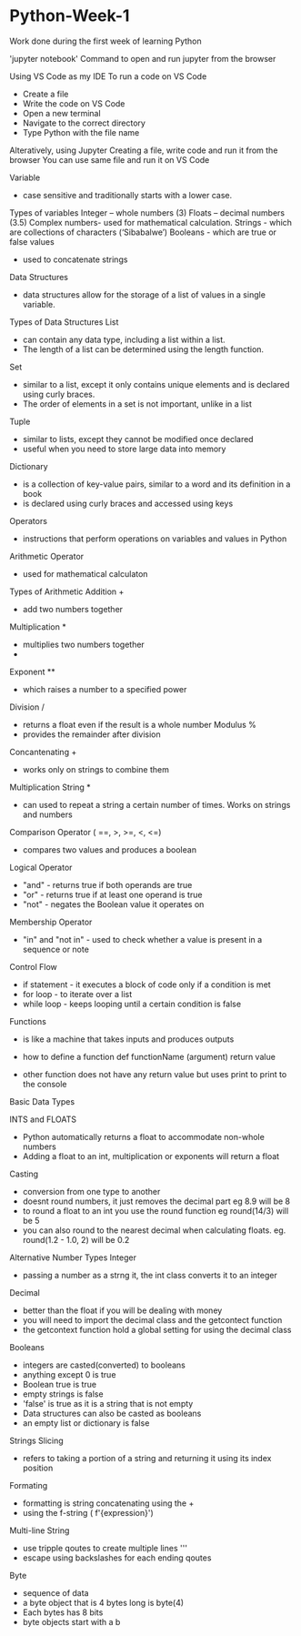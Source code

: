 # Python-Week-1
Work done during the first week of learning Python

'jupyter notebook'
Command to open and run jupyter from the browser

Using VS Code as my IDE
To run a code on VS Code
-	Create a file
-	Write the code on VS Code
-	Open a new terminal
-	Navigate to the correct directory
-	Type Python with the file name 

Alteratively, using Jupyter
Creating a file, write code and run it from the browser
You can use same file and run it on VS Code



Variable
-	 case sensitive and traditionally starts with a lower case.
  
Types of variables
Integer – whole numbers (3)
Floats –  decimal numbers (3.5)
Complex numbers- used for mathematical calculation.
Strings -  which are collections of characters (‘Sibabalwe’)
Booleans - which are true or false values
+ used to concatenate strings




Data Structures
-	data structures allow for the storage of a list of values in a single variable.
   
Types of Data Structures
List 
- can contain any data type, including a list within a list. 
- The length of a list can be determined using the length function.

Set 
- similar to a list, except it only contains unique elements and is declared using curly braces.
- The order of elements in a set is not important, unlike in a list

Tuple
- similar to lists, except they cannot be modified once declared
- useful when you need to store large data into memory

Dictionary
- is a collection of key-value pairs, similar to a word and its definition in a book
- is declared using curly braces and accessed using keys



Operators
- instructions that perform operations on variables and values in Python

Arithmetic Operator
- used for mathematical calculaton

Types of Arithmetic 
Addition + 
- add two numbers together

Multiplication *
- multiplies two numbers together
- 
Exponent **
- which raises a number to a specified power
 
Division /
  - returns a float even if the result is a whole number
Modulus %
- provides the remainder after division
  
Concantenating +
- works only on strings to combine them
  
Multiplication String *
- can used to repeat a string a certain number of times. Works on 
  strings and numbers

Comparison Operator ( ==, >, >=, <, <=)
- compares two values and produces a boolean

Logical Operator
- "and" - returns true if both operands are true
- "or" - returns true if at least one operand is true
- "not" - negates the Boolean value it operates on

Membership Operator
- "in" and "not in" - used to check whether a value is present in a sequence or note



Control Flow
- if statement - it executes a block of code only if a condition is met 
- for loop - to iterate over a list 
- while loop - keeps looping until a certain condition is false


Functions 
- is like a machine that takes inputs and produces outputs

- how to define a function
def functionName (argument) 
 return value

 - other function does not have any return value but uses print to print to the console


Basic Data Types

INTS and FLOATS
- Python automatically returns a float to accommodate non-whole numbers
- Adding a float to an int, multiplication or exponents will return a float

Casting
- conversion from one type to another
- doesnt round numbers, it just removes the decimal part eg 8.9 will be 8
- to round a float to an int you use the round function eg round(14/3) will be 5
- you can also round to the nearest decimal when calculating floats. eg. round(1.2 - 1.0, 2) will be 0.2


Alternative Number Types
Integer 
- passing a number as a strng it, the int class converts it to an integer

Decimal 
- better than the float if you will be dealing with money
- you will need to import the decimal class and the getcontect function
- the getcontext function hold a global setting for using the decimal class

Booleans
- integers are casted(converted) to booleans
- anything except 0 is true
- Boolean true is true
- empty strings is false
- 'false' is true as it is a string that is not empty
- Data structures can also be casted as booleans
- an empty list or dictionary is false

Strings 
Slicing
- refers to taking a portion of a string and returning it using its index position

Formating
- formatting is string concatenating using the +
- using the f-string ( f'{expression}')

Multi-line String
- use tripple qoutes to create multiple lines '''
- escape using backslashes for each ending qoutes

Byte
- sequence of data
- a byte object that is 4 bytes long is byte(4)
- Each bytes has 8 bits
- byte objects start with a b 
